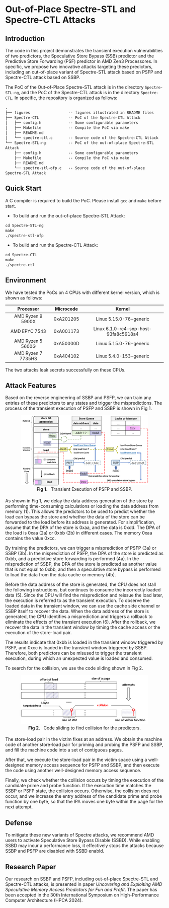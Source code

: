 # Out-of-Place Spectre-STL and Spectre-CTL Attacks

## Introduction 

The code in this project demonstrates the transient execution vulnerabilities of two predictors, the Speculative Store Bypass (SSB) predictor and the Predictive Store Forwarding (PSF) predictor in AMD Zen3 Processores. In specific, we propose two innovative attacks targeting these predictors, including an out-of-place variant of Spectre-STL attack based on PSFP and Spectre-CTL attack based on SSBP.

The PoC of the Out-of-Place Spectre-STL attack is in the directory `Spectre-STL-ng`, and the PoC of the Spectre-CTL attack is in the directory `Spectre-CTL`. In specific, the repository is organized as follows:

```
.
├── figures                 -- figures illustrated in README files
├── Spectre-CTL             -- PoC of the Spectre-CTL Attack
│   ├── config.h            -- Some configurable parameters
│   ├── Makefile            -- Compile the PoC via make
│   ├── README.md           
│   └── spectre-ctl.c       -- Source code of the Spectre-CTL Attack
└── Spectre-STL-ng          -- PoC of the out-of-place Spectre-STL Attack
    ├── config.h            -- Some configurable parameters
    ├── Makefile            -- Compile the PoC via make
    ├── README.md           
    └── spectre-stl-ofp.c   -- Source code of the out-of-place Spectre-STL Attack
```

## Quick Start

A C compiler is required to build the PoC. Please install `gcc` and `make` before start.

- To build and run the out-of-place Spectre-STL Attack:

```
cd Spectre-STL-ng
make
./spectre-stl-ofp
```

- To build and run the Spectre-CTL Attack:

```
cd Spectre-CTL
make
./spectre-ctl
```

## Environment

We have tested the PoCs on 4 CPUs with different kernel version, which is shown as follows:

|Processor|Microcode|Kernel|
|:-:|:-:|:-:|
|AMD Ryzen 9 5900X|0xA201205|Linux 5.15.0-76-generic|
|AMD EPYC 7543|0xA001173|Linux 6.1.0-rc4-snp-host-93fa8c5918a4|
|AMD Ryzen 5 5600G|0xA50000D|Linux 5.15.0-76-generic|
|AMD Ryzen 7 7735HS|0xA404102|Linux 5.4.0-153-generic|

The two attacks leak secrets successfully on these CPUs.

## Attack Features

Based on the reverse engineering of SSBP and PSFP, we can train any entries of these predictors to any states and trigger the mispredictions. The process of the transient execution of PSFP and SSBP is shown in Fig 1.

<center><img src="figures/Transient-Attack.png" width="80%"> </center>
<center> <b>Fig 1. </b> &nbsp Transient Execution of PSFP and SSBP. </center>

####

As shown in Fig 1, we delay the data address generation of the store by performing time-consuming calculations or loading the data address from memory (1). This allows the predictors to be used to predict whether the load can bypass the store and whether the data of the store can be forwarded to the load before its address is generated. For simplification, assume that the DPA of the store is 0xaa, and the data is 0xdd. The DPA of the load is 0xaa (2a) or 0xbb (2b) in different cases. The memory 0xaa contains the value 0xcc.

By training the predictors, we can trigger a misprediction of PSFP (3a) or SSBP (3b). In the misprediction of PSFP, the DPA of the store is predicted as 0xbb, and a predictive store forwarding is performed (4a). In the misprediction of SSBP, the DPA of the store is predicted as another value that is not equal to 0xbb, and then a speculative store bypass is performed to load the data from the data cache or memory (4b).

Before the data address of the store is generated, the CPU does not stall the following instructions, but continues to consume the incorrectly loaded data (5). Since the CPU will find the misprediction and reissue the load later, the execution is referred to as the transient execution. To observe the loaded data in the transient window, we can use the cache side channel or SSBP itself to recover the data. When the data address of the store is generated, the CPU identifies a misprediction and triggers a rollback to eliminate the effects of the transient execution (6). After the rollback, we recover the data in the transient window by timing the cache access or the execution of the store-load pair.

The results indicate that 0xbb is loaded in the transient window triggered by PSFP, and 0xcc is loaded in the transient window triggered by SSBP. Therefore, both predictors can be misused to trigger the transient execution, during which an unexpected value is loaded and consumed.

To search for the collision, we use the code sliding shown in Fig 2.

<center><img src="figures/Collision-Finding.png" width="80%"> </center>
<center> <b>Fig 2. </b> &nbsp Code sliding to find collision for the predictors. </center>

####

The store-load pair in the victim fixes at an address. We obtain the machine code of another store-load pair for priming and probing the PSFP and SSBP, and fill the machine code into a set of contiguous pages.

After that, we execute the store-load pair in the victim space using a well-designed memory access sequence for PSFP and SSBP, and then execute the code using another well-designed memory access sequence.

Finally, we check whether the collision occurs by timing the execution of the candidate prime and probe function. If the execution time matches the SSBP or PSFP state, the collision occurs. Otherwise, the collision does not occur, and we increase the entry address of the candidate prime and probe function by one byte, so that the IPA moves one byte within the page for the next attempt. 

## Defense

To mitigate these new variants of Spectre attacks, we recommend AMD users to activate Speculative Store Bypass Disable (SSBD). While enabling SSBD may incur a performance loss, it effectively stops the attacks because SSBP and PSFP are disabled with SSBD enabld.

## Research Paper

Our research on SSBP and PSFP, including out-of-place Spectre-STL and Spectre-CTL attacks, is presented in paper *Uncovering and Exploiting AMD Speculative
Memory Access Predictors for Fun and Profit*. The paper has been accepted in the 30th International Symposium on High-Performance Computer Architecture (HPCA 2024).